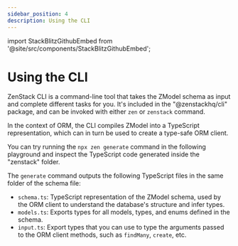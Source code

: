 ```yaml
---
sidebar_position: 4
description: Using the CLI
---
```


import StackBlitzGithubEmbed from '@site/src/components/StackBlitzGithubEmbed';

# Using the CLI

ZenStack CLI is a command-line tool that takes the ZModel schema as input and complete different tasks for you. It's included in the "@zenstackhq/cli" package, and can be invoked with either `zen` or `zenstack` command.

In the context of ORM, the CLI compiles ZModel into a TypeScript representation, which can in turn be used to create a type-safe ORM client.

You can try running the `npx zen generate` command in the following playground and inspect the TypeScript code generated inside the "zenstack" folder.

<StackBlitzGithubEmbed repoPath="zenstackhq/v3-doc-quick-start" openFile="zenstack/schema.zmodel" />

The `generate` command outputs the following TypeScript files in the same folder of the schema file:

- `schema.ts`: TypeScript representation of the ZModel schema, used by the ORM client to understand the database's structure and infer types.
- `models.ts`: Exports types for all models, types, and enums defined in the schema.
- `input.ts`: Export types that you can use to type the arguments passed to the ORM client methods, such as `findMany`, `create`, etc.
